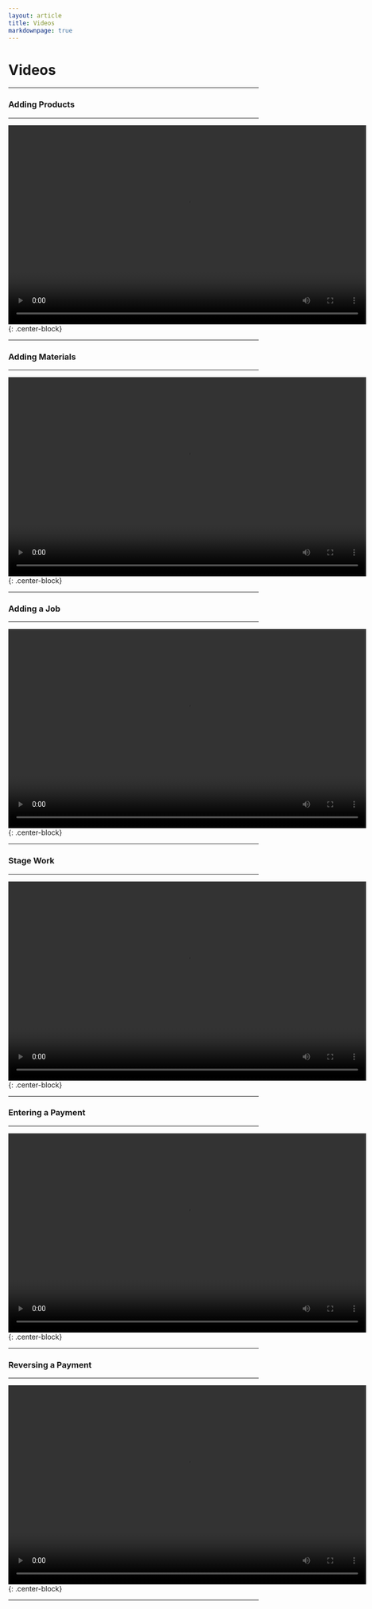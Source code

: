 ```yaml
---
layout: article
title: Videos
markdownpage: true
---
```


# Videos

- - - 

### Adding Products

- - -

<video width="720" height="400" controls>
<source src="https://labtracdownloads.blob.core.windows.net/media/documentation%20videos/adding%20a%20product%20(export%203).m4v" type="video/mp4">
</video>{: .center-block}

- - - 

### Adding Materials

- - - 

<video width="720" height="400" controls>
<source src="https://labtracdownloads.blob.core.windows.net/media/documentation%20videos/adding%20a%20material%20(export%203).m4v">
</video>{: .center-block}

- - - 

### Adding a Job

- - - 

<video width="720" height="400" controls>
<source src="https://labtracdownloads.blob.core.windows.net/media/documentation%20videos/adding%20a%20job%20(export%203).m4v">
</video>{: .center-block}

- - - 

### Stage Work

- - - 

<video width="720" height="400" controls>
<source src="https://labtracdownloads.blob.core.windows.net/media/documentation%20videos/stage%20work%20(export%203).m4v">
</video>{: .center-block}

- - - 

### Entering a Payment

- - -

<video width="720" height="400" controls>
<source src="https://labtracdownloads.blob.core.windows.net/media/documentation%20videos/payment%20entry%20(export%203).m4v">
</video>{: .center-block}

- - - 

### Reversing a Payment

- - -

<video width="720" height="400" controls>
<source src="https://labtracdownloads.blob.core.windows.net/media/documentation%20videos/reversing%20a%20payment%20(export%203).m4v">
</video>{: .center-block}

- - -



